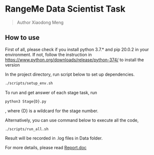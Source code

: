 # RangeMe Data Scientist Task
> Author Xiaodong Meng

## How to use
First of all, please check if you install python 3.7.* and pip 20.0.2 in your environment. If not, follow the instruction in 
https://www.python.org/downloads/release/python-374/ to install the version

In the project directory, run script below to set up dependencies.
```sh
./scripts/setup_env.sh
```

To run and get answer of each stage task, run
```sh
python3 Stage{D}.py
```
, where {D} is a wildcard for the stage number. 

Alternatively, you can use command below to execute all the code,
```sh
./scripts/run_all.sh
```
Result will be recorded in .log files in Data folder.

For more details, please read [Report.doc](https://github.com/rsmin/RangeMeTask/blob/master/README.md)